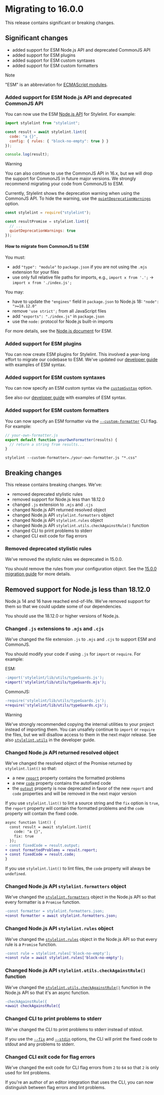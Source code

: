 # Migrating to 16.0.0

This release contains significant or breaking changes.

## Significant changes

- added support for ESM Node.js API and deprecated CommonJS API
- added support for ESM plugins
- added support for ESM custom syntaxes
- added support for ESM custom formatters

> [!NOTE]
> "ESM" is an abbreviation for [ECMAScript modules](https://nodejs.org/docs/latest/api/esm.html).

### Added support for ESM Node.js API and deprecated CommonJS API

You can now use the ESM [Node.js API](../user-guide/node-api.md) for Stylelint. For example:

```js
import stylelint from "stylelint";

const result = await stylelint.lint({
  code: "a {}",
  config: { rules: { "block-no-empty": true } }
});

console.log(result);
```

> [!WARNING]
> You can also continue to use the CommonJS API in 16.x, but we will drop the support for CommonJS in future major versions. We strongly recommend migrating your code from CommonJS to ESM.

Currently, Stylelint shows the deprecation warning when using the CommonJS API. To hide the warning, use the [`quietDeprecationWarnings`](../user-guide/options.md#quietdeprecationwarnings) option.

```js
const stylelint = require("stylelint");

const resultPromise = stylelint.lint({
  // ...
  quietDeprecationWarnings: true
});
```

#### How to migrate from CommonJS to ESM

You must:

- add `"type": "module"` to `package.json` if you are not using the `.mjs` extension for your files
- use only full relative file paths for imports, e.g., `import x from '.';` → `import x from './index.js';`

You may:

- have to update the `"engines"` field in `package.json` to Node.js 18: `"node": ">=18.12.0"`
- remove `'use strict';` from all JavaScript files
- add `"exports": "./index.js"` in `package.json`
- use the `node:` protocol for Node.js built-in imports

For more details, see the [Node.js document](https://nodejs.org/api/esm.html) for ESM.

### Added support for ESM plugins

You can now create ESM plugins for Stylelint. This involved a year-long effort to migrate our codebase to ESM. We've updated our [developer guide](../developer-guide/plugins.md) with examples of ESM syntax.

### Added support for ESM custom syntaxes

You can now specify an ESM custom syntax via the [`customSyntax`](../user-guide/options.md#customsyntax) option.

See also our [developer guide](../developer-guide/syntaxes.md) with examples of ESM syntax.

### Added support for ESM custom formatters

You can now specify an ESM formatter via the [`--custom-formatter`](../user-guide/options.md#formatter) CLI flag. For example:

```js
// your-own-formatter.js
export default function yourOwnFormatter(results) {
  // return a string from results...
}
```

```shell
stylelint --custom-formatter=./your-own-formatter.js "*.css"
```

## Breaking changes

This release contains breaking changes. We've:

- removed deprecated stylistic rules
- removed support for Node.js less than 18.12.0
- changed `.js` extension to `.mjs` and `.cjs`
- changed Node.js API returned resolved object
- changed Node.js API `stylelint.formatters` object
- changed Node.js API `stylelint.rules` object
- changed Node.js API `stylelint.utils.checkAgainstRule()` function
- changed CLI to print problems to stderr
- changed CLI exit code for flag errors

### Removed deprecated stylistic rules

We've removed the stylistic rules we deprecated in 15.0.0.

You should remove the rules from your configuration object. See the [15.0.0 migration guide](./to-15.md#deprecated-stylistic-rules) for more details.

## Removed support for Node.js less than 18.12.0

Node.js 14 and 16 have reached end-of-life. We've removed support for them so that we could update some of our dependencies.

You should use the 18.12.0 or higher versions of Node.js.

### Changed `.js` extensions to `.mjs` and `.cjs`

We've changed the file extension `.js` to `.mjs` and `.cjs` to support ESM and CommonJS.

You should modify your code if using `.js` for `import` or `require`. For example:

ESM:

```diff js
-import('stylelint/lib/utils/typeGuards.js');
+import('stylelint/lib/utils/typeGuards.mjs');
```

CommonJS:

```diff js
-require('stylelint/lib/utils/typeGuards.js');
+require('stylelint/lib/utils/typeGuards.cjs');
```

> [!WARNING]
> We've strongly recommended copying the internal utilities to your project instead of importing them.
> You can unsafely continue to `import` or `require` the files, but we will disallow access to them in the next major release.
> See also [`stylelint.utils`](../developer-guide/plugins.md#stylelintutils) in the developer guide.

### Changed Node.js API returned resolved object

We've changed the resolved object of the Promise returned by `stylelint.lint()` so that:

- a new [`report`](../user-guide/node-api.md#report) property contains the formatted problems
- a new [`code`](../user-guide/node-api.md#code-1) property contains the autofixed code
- the [`output`](../user-guide/node-api.md#output) property is now deprecated in favor of the new `report` and `code` properties and will be removed in the next major version

If you use `stylelint.lint()` to lint a source string and the `fix` option is `true`, the `report` property will contain the formatted problems and the `code` property will contain the fixed code.

```diff js
async function lint() {
  const result = await stylelint.lint({
    code: "a {}",
    fix: true
  });
- const fixedCode = result.output;
+ const formattedProblems = result.report;
+ const fixedCode = result.code;
}
```

If you use `stylelint.lint()` to lint files, the `code` property will always be `undefined`.

### Changed Node.js API `stylelint.formatters` object

We've changed the [`stylelint.formatters`](../developer-guide/formatters.md#stylelintformatters) object in the Node.js API so that every formatter is a `Promise` function.

```diff js
-const formatter = stylelint.formatters.json;
+const formatter = await stylelint.formatters.json;
```

### Changed Node.js API `stylelint.rules` object

We've changed the [`stylelint.rules`](../developer-guide/plugins.md#stylelintrules) object in the Node.js API so that every rule is a `Promise` function.

```diff js
-const rule = stylelint.rules['block-no-empty'];
+const rule = await stylelint.rules['block-no-empty'];
```

### Changed Node.js API `stylelint.utils.checkAgainstRule()` function

We've changed the [`stylelint.utils.checkAgainstRule()`](../developer-guide/plugins.md#stylelintutilscheckagainstrule) function in the Node.js API so that it's an async function.

```diff js
-checkAgainstRule({
+await checkAgainstRule({
```

### Changed CLI to print problems to stderr

We've changed the CLI to print problems to stderr instead of stdout.

If you use the [`--fix`](../user-guide/cli.md#--fix) and [`--stdin`](../user-guide/cli.md#--stdin) options, the CLI will print the fixed code to stdout and any problems to stderr.

### Changed CLI exit code for flag errors

We've changed the exit code for CLI flag errors from `2` to `64` so that `2` is only used for lint problems.

If you're an author of an editor integration that uses the CLI, you can now distinguish between flag errors and lint problems.

